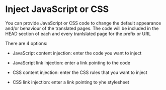 # Inject JavaScript or CSS

You can provide JavaScript or CSS code to change the default appearance and/or behaviour of the translated pages. The code will be included in the HEAD section of each and every tranlslated page for the prefix or URL

There are 4 options:

- JavaScript content injection: enter the code you want to inject

- JavaScript link injection: enter a link pointing to the code

- CSS content injection: enter the CSS rules that you want to inject

- CSS link injection: enter a link pointing to yhe stylesheet
 